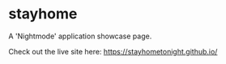 # stayhome
A 'Nightmode' application showcase page. 

Check out the live site here: https://stayhometonight.github.io/
